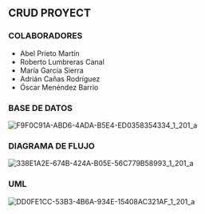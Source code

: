## CRUD PROYECT

### COLABORADORES

- Abel Prieto Martín
- Roberto Lumbreras Canal
- María García Sierra
- Adrián Cañas Rodríguez
- Óscar Menéndez Barrio

### BASE DE DATOS

![F9F0C91A-ABD6-4ADA-B5E4-ED0358354334_1_201_a](https://github.com/user-attachments/assets/09695a5f-59d3-48d4-83b8-94b01cfcf989)

### DIAGRAMA DE FLUJO

![338E1A2E-674B-424A-B05E-56C779B58993_1_201_a](https://github.com/user-attachments/assets/7a04ae98-225b-4d44-8da4-9764f21e6562)

### UML

![DD0FE1CC-53B3-4B6A-934E-15408AC321AF_1_201_a](https://github.com/user-attachments/assets/375e7a1d-f75a-4784-bc96-407408e23e0b)
